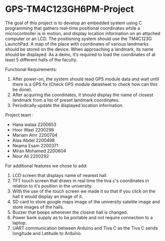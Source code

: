 # GPS-TM4C123GH6PM-Project

The goal of this project is to develop an embedded system using C programming that
gathers real-time positional coordinates while a microcontroller is in motion, and display
location information on an attached computer or an LCD. The positioning system should
use the TM4C123G LaunchPad. A map of the place with coordinates of various landmarks
should be stored on the device. When approaching a landmark, its name should be
displayed.
As a demo, it’s required to load the coordinates of at least 5 different halls of the faculty.

Functional Requirements:
  1. After power-on, the system should read GPS module data and wait until there is a GPS fix (Check GPS module datasheet to check how can this be done).
  2. After acquiring the coordinates, it should display the name of closest landmark from a list of preset landmark coordinates.
  3. Periodically update the displayed location information.

Project team : 
  - Hana walaa    2200653
  - Hoor Wael     2200298
  - Mariam Amr    2200704
  - Alaa Abdel    2200498
  - Neama Esam    2200371
  - Miran Mohamed 2200604
  - Nour Ali      2200292

For additional features we chose to add:
  1. LCD screen that displays name of nearest hall.
  2. TFT touch screen that draws in real time the tiva c's coordinates in relation to it's position in the university.
  3. With the use of the touch screen we made it so that if you click on the hall it would display an image of it.
  4. SD card to store google maps image of the university satelite image and store images of the halls.
  5. Buzzer that beeps whenever the closest hall is changed.
  6. Power bank supply as to be portable and not require connection to a laptop.
  7. UART communication between Arduino and Tiva C as the Tiva C sends longitude and Latitude to Arduino.
